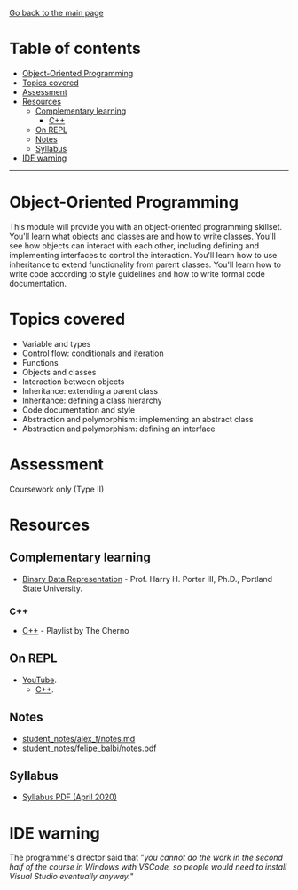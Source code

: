 [Go back to the main page](../../../README.md)

# Table of contents

* [Object-Oriented Programming](#object-oriented-programming)
* [Topics covered](#topics-covered)
* [Assessment](#assessment)
* [Resources](#resources)
  * [Complementary learning](#complementary-learning)
    * [C&#43;&#43;](#c)
  * [On REPL](#on-repl)
  * [Notes](#notes)
  * [Syllabus](#syllabus)
* [IDE warning](#ide-warning)

---

# Object-Oriented Programming

This module will provide you with an object-oriented programming
skillset. You'll learn what objects and classes are and how to
write classes. You'll see how objects can interact with each
other, including defining and implementing interfaces to control
the interaction. You'll learn how to use inheritance to extend
functionality from parent classes. You'll learn how to write
code according to style guidelines and how to write formal code
documentation.

# Topics covered

* Variable and types
* Control flow: conditionals and iteration
* Functions
* Objects and classes
* Interaction between objects
* Inheritance: extending a parent class
* Inheritance: defining a class hierarchy
* Code documentation and style
* Abstraction and polymorphism: implementing an abstract class
* Abstraction and polymorphism: defining an interface

# Assessment

Coursework only (Type II)

# Resources

## Complementary learning

* [Binary Data Representation](http://web.cecs.pdx.edu/~harry/videos-binary/) - Prof. Harry H. Porter III, Ph.D., Portland State University.

### C&#43;&#43;
  * [C++](https://www.youtube.com/playlist?list=PLlrATfBNZ98dudnM48yfGUldqGD0S4FFb) - Playlist by The Cherno

## On REPL

* [YouTube](../../../youtube/README.md).
  * [C++](../../../youtube/README.md#c-2).

## Notes

* [student_notes/alex_f/notes.md](../../../notes/level_5/object-oriented-programming/student_notes/alex_f/notes.md)
* [student_notes/felipe_balbi/notes.pdf](../../../notes/level_5/object-oriented-programming/student_notes/felipe_balbi/notes.pdf)

## Syllabus

* [Syllabus PDF (April 2020)](./OOP-Syllabus.pdf)

# IDE warning

The programme's director said that "_you cannot do the work in the second half of the course in Windows with VSCode, so people would need to install Visual Studio eventually anyway._"
